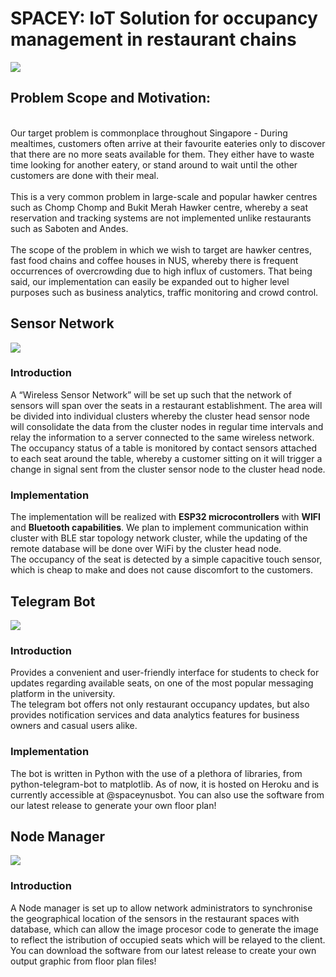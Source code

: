 # SPACEY: IoT Solution for occupancy management in restaurant chains
![](https://img.theculturetrip.com/wp-content/uploads/2018/05/de4wxm.jpg)

## Problem Scope and Motivation:
  <p><br> Our target problem is commonplace throughout Singapore - During mealtimes, customers often arrive at their favourite eateries only to discover that there are no more seats available for them. They either have to waste time looking for another eatery, or stand around to wait until the other customers are done with their meal. </br>
  <br> This is a very common problem in large-scale and popular hawker centres such as Chomp Chomp and Bukit Merah Hawker centre, whereby a seat reservation and tracking systems are not implemented unlike restaurants such as Saboten and Andes. </br>
 	<br> The scope of the problem in which we wish to target  are hawker centres, fast food chains and coffee houses in NUS, whereby there is frequent occurrences of overcrowding due to high influx of customers. That being said, our implementation can easily be expanded out to higher level purposes such as business analytics, traffic monitoring and crowd control. </br> 
  

## Sensor Network
![](https://cdn-reichelt.de/bilder/web/xxl_ws/A300/SBC-NODEMCU-ESP32-01.png)
### Introduction
   A “Wireless Sensor Network” will be set up such that the network of sensors will span over the seats in a restaurant establishment. The area will be divided into individual clusters whereby the cluster head sensor node will consolidate the data from the cluster nodes in regular time intervals and relay the information to a server connected to the same wireless network.
  <br> The occupancy status of a table is monitored by contact sensors attached to each seat around the table, whereby a customer sitting on it will trigger a change in signal sent from the cluster sensor node to the cluster head node. </br>
  
### Implementation
  The implementation will be realized with **ESP32 microcontrollers** with **WIFI** and **Bluetooth capabilities**. We plan to implement communication within cluster with BLE star topology network cluster, while the updating of the remote database will be done over WiFi by the cluster head node. 
  <br>The occupancy of the seat is detected by a simple capacitive touch sensor, which is cheap to make and does not cause discomfort to the customers.  </br>

## Telegram Bot
![](https://lh3.googleusercontent.com/ZU9cSsyIJZo6Oy7HTHiEPwZg0m2Crep-d5ZrfajqtsH-qgUXSqKpNA2FpPDTn-7qA5Q)
### Introduction
Provides a convenient and user-friendly interface for students to check for updates regarding available seats, on one of the most popular messaging platform in the university. 
<br>The telegram bot offers not only restaurant occupancy updates, but also provides notification services and data analytics features for business owners and casual users alike.</br>
  
### Implementation
  The bot is written in Python with the use of a plethora of libraries, from python-telegram-bot to matplotlib. As of now, it is hosted on Heroku and is currently accessible at @spaceynusbot. You can also use the software from our latest release to generate your own floor plan!
  
## Node Manager
<img src = https://github.com/kaiwen98/spacey/blob/master/images/gui%20scrnshot.png>

### Introduction
   A Node manager is set up to allow network administrators to synchronise the geographical location of the sensors in the restaurant spaces with database, which can allow the image procesor code to generate the image to reflect the istribution of occupied seats which will be relayed to the client.
  <br> You can download the software from our latest release to create your own output graphic from floor plan files! </br>


  
  
